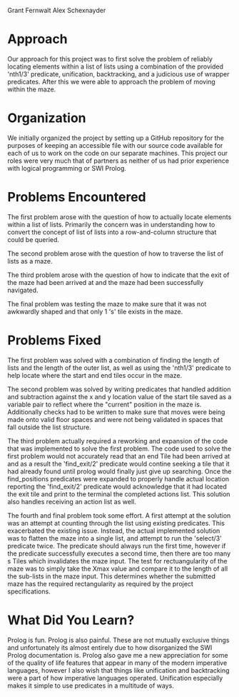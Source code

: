 Grant Fernwalt
Alex Schexnayder
# Approach
Our approach for this project was to first solve the problem of reliably locating elements within a list of lists using a combination of the provided 'nth1/3' predicate, unification, backtracking, and a judicious use of wrapper predicates. After this we were able to approach the problem of moving within the maze.
# Organization
We initially organized the project by setting up a GitHub repository for the purposes of keeping an
accessible file with our source code available for each of us to work on the code on our separate
machines. This project our roles were very much that of partners as neither of us had prior experience with logical programming or SWI Prolog.
# Problems Encountered

The first problem arose with the question of how to actually locate elements within a list of lists. Primarily the concern was in understanding how to convert the concept of list of lists into a row-and-column structure that could be queried. 

The second problem arose with the question of how to traverse the list of lists as a maze.

The third problem arose with the question of how to indicate that the exit of the maze had been arrived at and the maze had been successfully navigated.

The final problem was testing the maze to make sure that it was not awkwardly shaped and that only 1 's' tile exists in the maze.

# Problems Fixed
The first problem was solved with a combination of finding the length of lists and the length of the outer list, as well as using the 'nth1/3' predicate to help locate where the start and end tiles occur in the maze.

The second problem was solved by writing predicates that handled addition and subtraction against the x and y location value of the start tile saved as a variable pair to reflect where the "current" position in the maze is. Additionally checks had to be written to make sure that moves were being made onto valid floor spaces and were not being validated in spaces that fall outside the list structure.

The third problem actually required a reworking and expansion of the code that was implemented to solve the first problem. The code used to solve the first problem would not accurately read that an end Tile had been arrived at and as a result the 'find_exit/2' predicate would contine seeking a tile that it had already found until prolog would finally just give up searching. Once the find_positions predicates were expanded to properly handle actual location reporting the 'find_exit/2' predicate would acknowledge that it had located the exit tile and print to the terminal the completed actions list. This solution also handles receiving an action list as well.

The fourth and final problem took some effort. A first attempt at the solution was an attempt at counting through the list using existing predicates. This exacerbated the existing issue. Instead, the actual implemented solution was to flatten the maze into a single list, and attempt to run the 'select/3' predicate twice. The predicate should always run the first time, however if the predicate successfully executes a second time, then there are too many s Tiles which invalidates the maze input. The test for rectuangularity of the maze was to simply take the Xmax value and compare it to the length of all the sub-lists in the maze input. This determines whether the submitted maze has the required rectangularity as required by the project specifications.

# What Did You Learn?
Prolog is fun. Prolog is also painful. These are not mutually exclusive things and unfortunately its almost entirely due to how disorganized the SWI Prolog documentation is. Prolog also gave me a new appreciation for some of the quality of life features that appear in many of the modern imperative languages, however I also wish that things like unification and backtracking were a part of how imperative languages operated. Unification especially makes it simple to use predicates in a multitude of ways.